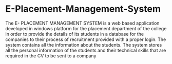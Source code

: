 # E-Placement-Management-System

The E- PLACEMENT MANAGEMENT SYSTEM is a web based application developed in windows platform for the placement department of the college in order to provide the details of its students in a database for the companies to their process of recruitment provided with a proper login. The system contains all the information about the students. The system stores all the personal information of the students and their technical skills that are required in the CV to be sent to a company
